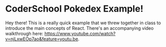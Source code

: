 # CoderSchool Pokedex Example!

Hey there! This is a really quick example that we threw together in class to introduce the main concepts of React. There's an accompanying video walkthrough here: https://www.youtube.com/watch?v=njLxwEOp7ao&feature=youtu.be. 

